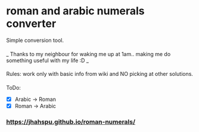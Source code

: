 # roman and arabic numerals converter
Simple conversion tool.
####
_ Thanks to my neighbour for waking me up at 1am.. making me do something useful with my life :D _
####
Rules: work only with basic info from wiki and NO picking at other solutions.
####
ToDo:
- [x] Arabic -> Roman
- [x] Roman -> Arabic

### https://jhahspu.github.io/roman-numerals/

 